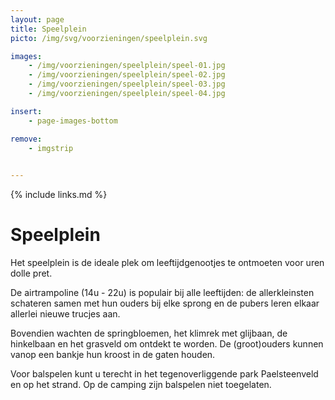 ```yaml
---
layout: page
title: Speelplein
picto: /img/svg/voorzieningen/speelplein.svg

images:
    - /img/voorzieningen/speelplein/speel-01.jpg
    - /img/voorzieningen/speelplein/speel-02.jpg
    - /img/voorzieningen/speelplein/speel-03.jpg
    - /img/voorzieningen/speelplein/speel-04.jpg

insert:
    - page-images-bottom

remove:
    - imgstrip
    

---
```

{% include links.md %}

# Speelplein

Het speelplein is de ideale plek om leeftijdgenootjes te ontmoeten voor uren dolle pret.

De airtrampoline (14u - 22u) is populair bij alle leeftijden: de allerkleinsten schateren samen met hun ouders bij elke sprong en de pubers leren elkaar allerlei nieuwe trucjes aan.

Bovendien wachten de springbloemen, het klimrek met glijbaan, de hinkelbaan en het grasveld om ontdekt te worden.
De (groot)ouders kunnen vanop een bankje hun kroost in de gaten houden.

Voor balspelen kunt u terecht in het tegenoverliggende park Paelsteenveld en op het strand. Op de camping zijn balspelen niet toegelaten. 
